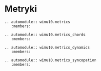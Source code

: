 # Metryki

```{eval-rst}
.. automodule:: wimu10.metrics
   :members:
```

```{eval-rst}
.. automodule:: wimu10.metrics_chords
   :members:
```

```{eval-rst}
.. automodule:: wimu10.metrics_dynamics
   :members:
```

```{eval-rst}
.. automodule:: wimu10.metrics_syncopation
   :members:
```
